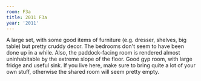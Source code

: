 ```yaml
---
room: F3a
title: 2011 F3a
year: '2011'
---
```


A large set, with some good items of furniture (e.g. dresser, shelves, big table) but pretty cruddy decor. The bedrooms don't seem to have been done up in a while. Also, the paddock-facing room is rendered almost uninhabitable by the extreme slope of the floor. Good gyp room, with large fridge and useful sink. If you live here, make sure to bring quite a lot of your own stuff, otherwise the shared room will seem pretty empty.
